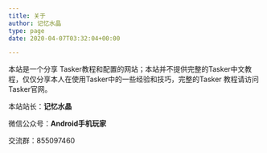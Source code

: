 ```yaml
---
title: 关于
author: 记忆水晶
type: page
date: 2020-04-07T03:32:04+00:00

---
```

本站是一个分享 Tasker教程和配置的网站；本站并不提供完整的Tasker中文教程，仅仅分享本人在使用Tasker中的一些经验和技巧，完整的Tasker 教程请访问 Tasker官网。

本站站长：**记忆水晶**

微信公众号：**Android手机玩家**

交流群：855097460
